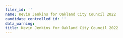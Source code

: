 ```yaml
---
filer_id: ''
name: Kevin Jenkins for Oakland City Council 2022
candidate_controlled_id: ''
data_warning: 
title: Kevin Jenkins for Oakland City Council 2022
---
```


